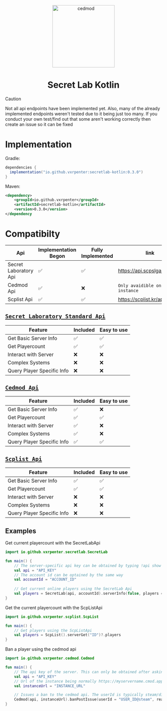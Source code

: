 <div align="center">
  <img src="https://www.giantbomb.com/a/uploads/scale_medium/35/359560/2960939-logo_stylized.png" width="200" height="200" alt="cedmod" title="cedmod"/>    
  <h1>Secret Lab Kotlin</h1>
</div>

> [!CAUTION]
> Not all api endpoints have been implemented yet.
> Also, many of the already implemented endpoints weren't tested due to it being just too many.
> If you conduct your own test/find out that some aren't working correctly then create an issue so it can be fixed

# Implementation

Gradle:
```gradle
dependencies {
  implementation("io.github.vxrpenter:secretlab-kotlin:0.3.0")
}
```

Maven:
```xml
<dependency>
    <groupId>io.github.vxrpenter</groupId>
    <artifactId>secretlab-kotlin</artifactId>
    <version>0.3.0</version>
</dependency
```

# Compatibilty

| Api                   | Implementation Begon | Fully Implemented  | link                         | Documentation Entry                                                                           |
|-----------------------|----------------------|--------------------|------------------------------|-----------------------------------------------------------------------------------------------|
| Secret Laboratory Api | :white_check_mark:   | :white_check_mark: | https://api.scpslgame.com/   | [existing entry](https://github.com/Vxrpenter/Cedmod-Api-Kotlin/wiki/SecretLab-Api-Endpoints) |
| Cedmod Api            | :white_check_mark:   | :x:                | `Only avaidible on instance` | [existing entry](https://github.com/Vxrpenter/Cedmod-Api-Kotlin/wiki/Cedmod-Api-Endpoints)    |
| Scplist Api           | :white_check_mark:   | :white_check_mark: | https://scplist.kr/api       | [existing entry](https://github.com/Vxrpenter/Cedmod-Api-Kotlin/wiki/Scplist-Api-Endpoints)   |

## [`Secret Laboratory Standard Api`](https://github.com/Vxrpenter/Cedmod-Api-Kotlin/wiki/SecretLab-Api-Endpoints)
| Feature                    | Included           | Easy to use        |
|----------------------------|--------------------|--------------------|
| Get Basic Server Info      | :white_check_mark: | :white_check_mark: |
| Get Playercount            | :white_check_mark: | :white_check_mark: |
| Interact with Server       | :x:                | :x:                |
| Complex Systems            | :x:                | :x:                |
| Query Player Specific Info | :x:                | :x:                |

## [`Cedmod Api`](https://github.com/Vxrpenter/Cedmod-Api-Kotlin/wiki/Cedmod-Api-Endpoints)
| Feature                    | Included           | Easy to use        |
|----------------------------|--------------------|--------------------|
| Get Basic Server Info      | :white_check_mark: | :x: |
| Get Playercount            | :white_check_mark: | :white_check_mark: |
| Interact with Server       | :white_check_mark: | :x:                |
| Complex Systems            | :white_check_mark: | :x:                |
| Query Player Specific Info | :white_check_mark: | :white_check_mark: |


## [`Scplist Api`](https://github.com/Vxrpenter/Cedmod-Api-Kotlin/wiki/Scplist-Api-Endpoints)
| Feature                    | Included           | Easy to use        |
|----------------------------|--------------------|--------------------|
| Get Basic Server Info      | :white_check_mark: | :white_check_mark: |
| Get Playercount            | :white_check_mark: | :white_check_mark: |
| Interact with Server       | :x:                | :x:                |
| Complex Systems            | :x:                | :x:                |
| Query Player Specific Info | :x:                | :x:                |

## Examples

Get current playercount with the SecretLabApi
```kotlin
import io.github.vxrpenter.secretlab.SecretLab

fun main() {
    // The server-specific api key can be obtained by typing !api show into the server console
    val api = "API_KEY"
    // The account id can be optained by the same way
    val accountId = "ACCOUNT_ID"
    
    // Get current online players using the SecretLab Api
    val players = SecretLab(api, accountId).serverInfo(false, players = true)?.servers?.get(0)?.players
}
```

Get the current playercount with the ScpListApi
```kotlin
import io.github.vxrpenter.scplist.ScpList

fun main() {
    // Get players using the ScpListApi
    val players = ScpList().serverGet("ID")?.players
}
```

Ban a player using the cedmod api
```kotlin
import io.github.vxrpenter.cedmod.Cedmod

fun main() {
    // The api key of the server. This can only be obtained after asking cedmod staff to active it for the specific instance
    val api = "API_KEY"
    // Url of the instance being normally https://myservername.cmod.app
    val instanceUrl = "INSTANCE_URL"

    // Issues a ban to the cedmod api. The userId is typically steam/discord id with @steam or @discord attached.
    Cedmod(api, instanceUrl).banPostIssue(userId = "USER_ID@steam", reason = "REASON", duration = 1, appealable = true, banlists = listOf(1111))
}
```

